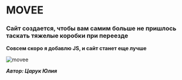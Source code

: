 # MOVEE

### Сайт создается, чтобы вам самим больше не пришлось таскать тяжелые коробки при переезде

**Совсем скоро я добавлю JS, и сайт станет еще лучше**




![movee](https://user-images.githubusercontent.com/70717178/115864533-a4389a80-a43f-11eb-9d70-9d129c994b12.gif)





***Автор: Царук Юлия***

